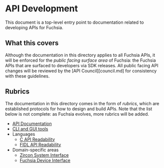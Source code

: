 # API Development

This document is a top-level entry point to documentation related to developing
APIs for Fuchsia.

## What this covers

Although the documentation in this directory applies to all Fuchsia APIs, it
will be enforced for the _public facing surface area_ of Fuchsia: the Fuchsia
APIs that are surfaced to developers via SDK releases.  All public facing API
changes will be reviewed by the [API Council][council.md] for consistency with
these guidelines.

## Rubrics

The documentation in this directory comes in the form of _rubrics_, which are
established protocols for how to design and build APIs.  Note that the list
below is not complete: as Fuchsia evolves, more rubrics will be added.

 * [API Documentation](documentation.md)
 * [CLI and GUI tools](tools.md)
 * Languages
   * [C API Readability](c.md)
   * [FIDL API Readability](fidl.md)
 * Domain-specific areas
   * [Zircon System Interface](system.md)
   * [Fuchsia Device Interface](device_interfaces.md)
